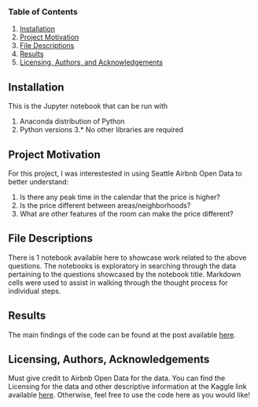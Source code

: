 ### Table of Contents

1. [Installation](#installation)
2. [Project Motivation](#motivation)
3. [File Descriptions](#files)
4. [Results](#results)
5. [Licensing, Authors, and Acknowledgements](#licensing)

## Installation <a name="installation"></a>

This is the Jupyter notebook that can be run with
1. Anaconda distribution of Python
2. Python versions 3.*
No other libraries are required

## Project Motivation<a name="motivation"></a>

For this project, I was interestested in using Seattle Airbnb Open Data to better understand:

1. Is there any peak time in the calendar that the price is higher?
2. Is the price different between areas/neighborhoods?
3. What are other features of the room can make the price different?


## File Descriptions <a name="files"></a>

There is 1 notebook available here to showcase work related to the above questions.  The notebooks is exploratory in searching through the data pertaining to the questions showcased by the notebook title.  Markdown cells were used to assist in walking through the thought process for individual steps.  

## Results<a name="results"></a>

The main findings of the code can be found at the post available [here](https://medium.com/@lengocanh250483/where-do-you-stay-when-visit-seattle-25b2ac6d94db).

## Licensing, Authors, Acknowledgements<a name="licensing"></a>

Must give credit to Airbnb Open Data for the data.  You can find the Licensing for the data and other descriptive information at the Kaggle link available [here](https://www.kaggle.com/datasets/airbnb/seattle/data).  Otherwise, feel free to use the code here as you would like! 
